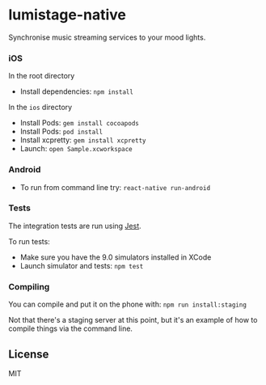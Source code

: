 # lumistage-native
Synchronise music streaming services to your mood lights.

### iOS
In the root directory
* Install dependencies: `npm install`

In the `ios` directory

* Install Pods: `gem install cocoapods`
* Install Pods: `pod install`
* Install xcpretty: `gem install xcpretty`
* Launch: `open Sample.xcworkspace`

### Android

* To run from command line try: `react-native run-android`

### Tests

The integration tests are run using [Jest](https://jestjs.io/).

To run tests:

* Make sure you have the 9.0 simulators installed in XCode
* Launch simulator and tests: `npm test`

### Compiling

You can compile and put it on the phone with: `npm run install:staging`

Not that there's a staging server at this point, but it's an example of how to compile things via the command line.

## License

MIT